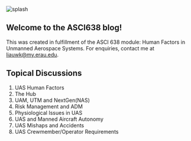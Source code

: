 <p><img src="https://liauwkw.github.io/ASCI638/assets/splash1.png" alt="splash" ==$0 </p>

## Welcome to the ASCI638 blog!
This was created in fulfillment of the ASCI 638 module: Human Factors in Unmanned Aerospace Systems.
For enquiries, contact me at liauwk@my.erau.edu.

## Topical Discussions
1. UAS Human Factors
2. The Hub
3. UAM, UTM and NextGen(NAS)
4. Risk Management and ADM
5. Physiological Issues in UAS
6. UAS and Manned Aircraft Autonomy
7. UAS Mishaps and Accidents
8. UAS Crewmember/Operator Requirements
